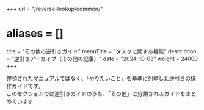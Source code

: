 +++
url = "/reverse-lookup/common/"
# aliases = []
title = "その他の逆引きガイド"
menuTitle = "タスクに関する機能"
description = "逆引きアーカイブ（その他の記事）"
date = "2024-10-03"
weight = 24000
+++

整頓されたマニュアルではなく、「やりたいこと」を基準に列挙した逆引きの操作ガイドです。  
このセクションでは逆引きガイドのうち、「その他」に分類されるガイドをまとめています
